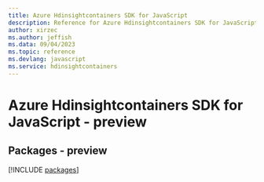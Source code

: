 ```yaml
---
title: Azure Hdinsightcontainers SDK for JavaScript
description: Reference for Azure Hdinsightcontainers SDK for JavaScript
author: xirzec
ms.author: jeffish
ms.data: 09/04/2023
ms.topic: reference
ms.devlang: javascript
ms.service: hdinsightcontainers
---
```

# Azure Hdinsightcontainers SDK for JavaScript - preview
## Packages - preview
[!INCLUDE [packages](hdinsightcontainers-index.md)]
